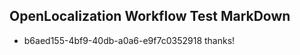 ## OpenLocalization Workflow Test MarkDown
* b6aed155-4bf9-40db-a0a6-e9f7c0352918 thanks!

<!--HONumber=Jul16_HO4-->


